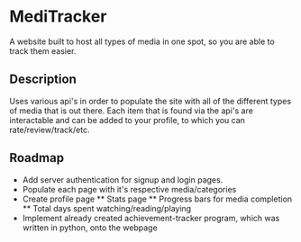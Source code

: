 # MediTracker

A website built to host all types of media in one spot, so you are able to track them easier. 

## Description

Uses various api's in order to populate the site with all of the different types of media that is out there. Each item that is found via the api's are interactable and can be added to your profile, to which you can rate/review/track/etc. 

## Roadmap

* Add server authentication for signup and login pages.
* Populate each page with it's respective media/categories
* Create profile page
  ** Stats page
  ** Progress bars for media completion
  ** Total days spent watching/reading/playing
* Implement already created achievement-tracker program, which was written in python, onto the webpage
